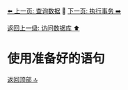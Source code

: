 [⬅️ 上一页: 查询数据](查询数据.md) 🚦 [下一页: 执行事务 ➡️](执行事务.md)

[返回上一级: 访问数据库 ⬆️](../访问数据库.md)

# 使用准备好的语句

[返回顶部 🔝](#使用准备好的语句)